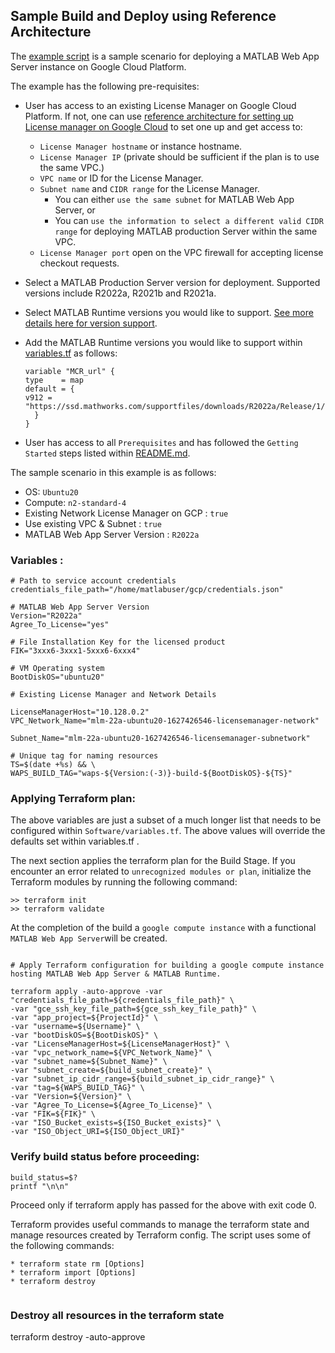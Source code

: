 ## Sample Build and Deploy using Reference Architecture

The [example script](../Software/example.sh) is a sample scenario for deploying a MATLAB Web App Server instance on Google Cloud Platform.

The example has the following pre-requisites:
* User has access to an existing License Manager on Google Cloud Platform. If not, one can use [reference architecture for setting up License manager on Google Cloud](https://github.com/mathworks-ref-arch/license-manager-for-matlab-on-gcp-using-terraform) to set one up and get access to:
  * `License Manager hostname` or instance hostname.
  * `License Manager IP` (private should be sufficient if the plan is to use the same VPC.)
  * `VPC name` or ID for the License Manager.
  * `Subnet name` and  `CIDR range` for the License Manager.
    * You can either `use the same subnet` for MATLAB Web App Server, or
    * You can `use the information to select a different valid CIDR range` for deploying MATLAB production Server within the same VPC.
  * `License Manager port` open on the VPC firewall for accepting license checkout requests.
* Select a MATLAB Production Server version for deployment. Supported versions include R2022a, R2021b and R2021a.
* Select MATLAB Runtime versions you would like to support. [See more details here for version support](https://www.mathworks.com/help/mps/qs/download-and-install-the-matlab-compiler-runtime-mcr.html). 
* Add the MATLAB Runtime versions you would like to support within [variables.tf](../Software/variables.tf) as follows:
  
  ```
  variable "MCR_url" {
  type    = map
  default = {
  v912 = "https://ssd.mathworks.com/supportfiles/downloads/R2022a/Release/1/deployment_files/installer/complete/glnxa64/MATLAB_Runtime_R2022a_Update_1_glnxa64.zip"
    } 
  }
   ```

* User has access to all `Prerequisites` and has followed the `Getting Started` steps listed within [README.md](../README.md).


The sample scenario in this example is as follows:

* OS: `Ubuntu20`
* Compute: `n2-standard-4`
* Existing Network License Manager on GCP : `true`
* Use existing VPC & Subnet : `true`
* MATLAB Web App Server Version : `R2022a`


### Variables :

```
# Path to service account credentials
credentials_file_path="/home/matlabuser/gcp/credentials.json"

# MATLAB Web App Server Version
Version="R2022a"
Agree_To_License="yes"

# File Installation Key for the licensed product
FIK="3xxx6-3xxx1-5xxx6-6xxx4"

# VM Operating system
BootDiskOS="ubuntu20"

# Existing License Manager and Network Details

LicenseManagerHost="10.128.0.2"
VPC_Network_Name="mlm-22a-ubuntu20-1627426546-licensemanager-network"

Subnet_Name="mlm-22a-ubuntu20-1627426546-licensemanager-subnetwork"

# Unique tag for naming resources
TS=$(date +%s) && \
WAPS_BUILD_TAG="waps-${Version:(-3)}-build-${BootDiskOS}-${TS}"
```

### Applying Terraform plan:

The above variables are just a subset of a much longer list that needs to be configured within `Software/variables.tf`. The above values will override the defaults set within variables.tf .

The next section applies the terraform plan for the Build Stage. If you encounter an error related to `unrecognized modules or plan`, initialize the Terraform modules by running the following command:
```
>> terraform init
>> terraform validate
```

At the completion of the build a `google compute instance` with a functional `MATLAB Web App Server`will be created.

```

# Apply Terraform configuration for building a google compute instance hosting MATLAB Web App Server & MATLAB Runtime.

terraform apply -auto-approve -var "credentials_file_path=${credentials_file_path}" \
-var "gce_ssh_key_file_path=${gce_ssh_key_file_path}" \
-var "app_project=${ProjectId}" \
-var "username=${Username}" \
-var "bootDiskOS=${BootDiskOS}" \
-var "LicenseManagerHost=${LicenseManagerHost}" \
-var "vpc_network_name=${VPC_Network_Name}" \
-var "subnet_name=${Subnet_Name}" \
-var "subnet_create=${build_subnet_create}" \
-var "subnet_ip_cidr_range=${build_subnet_ip_cidr_range}" \
-var "tag=${WAPS_BUILD_TAG}" \
-var "Version=${Version}" \
-var "Agree_To_License=${Agree_To_License}" \
-var "FIK=${FIK}" \
-var "ISO_Bucket_exists=${ISO_Bucket_exists}" \
-var "ISO_Object_URI=${ISO_Object_URI}"
```

### Verify build status before proceeding:

```
build_status=$?
printf "\n\n"
```
Proceed only if terraform apply has passed for the above with exit code 0. 

Terraform provides useful commands to manage the terraform state and manage resources created by Terraform config. The script uses some of the following commands:
```
* terraform state rm [Options]
* terraform import [Options]
* terraform destroy


```

### Destroy all resources in the terraform state

terraform destroy -auto-approve 


[//]: #  (Copyright 2022 The MathWorks, Inc.)
